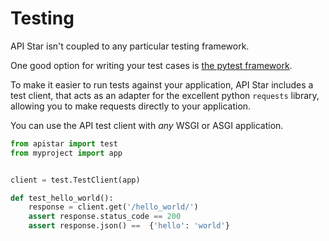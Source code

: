 # Testing

API Star isn't coupled to any particular testing framework.

One good option for writing your test cases is [the pytest framework][pytest].

To make it easier to run tests against your application, API Star includes
a test client, that acts as an adapter for the excellent python `requests`
library, allowing you to make requests directly to your application.

You can use the API test client with *any* WSGI or ASGI application.

```python
from apistar import test
from myproject import app


client = test.TestClient(app)

def test_hello_world():
    response = client.get('/hello_world/')
    assert response.status_code == 200
    assert response.json() ==  {'hello': 'world'}
```

[pytest]: https://docs.pytest.org/en/latest/
